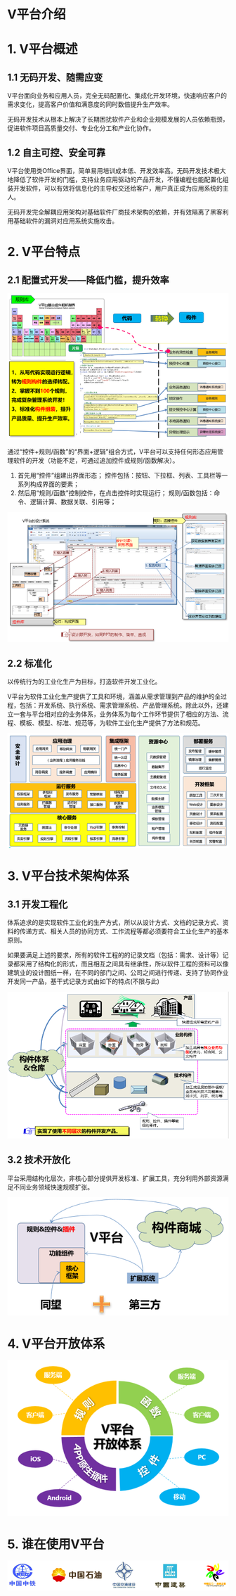 #  V平台介绍

# **1. V平台概述**

## 1.1 无码开发、随需应变

 V平台面向业务和应用人员，完全无码配置化、集成化开发环境，快速响应客户的需求变化，提高客户价值和满意度的同时数倍提升生产效率。

无码开发技术从根本上解决了长期困扰软件产业和企业规模发展的人员依赖瓶颈，促进软件项目高质量交付、专业化分工和产业化协作。

 

## 1.2 自主可控、安全可靠

V平台使用类Office界面，简单易用培训成本低、开发效率高。无码开发技术极大地降低了软件开发的门槛，支持业务应用驱动的产品开发，不懂编程也能配置化组装开发软件，可以有效将信息化的主导权交还给客户，用户真正成为应用系统的主人。

无码开发完全解耦应用架构对基础软件厂商技术架构的依赖，并有效隔离了黑客利用基础软件的漏洞对应用系统实施攻击。

# 2. V平台特点

## 2.1 配置式开发——降低门槛，提升效率

![配置式开发](https://github.com/opensource-vplatform/vplatform-docs/blob/master/mdImages/intro/1555897661099.png?raw=true)

通过“控件+规则/函数”的“界面+逻辑”组合方式，V平台可以支持任何形态应用管理软件的开发（功能不足，可通过追加控件或规则/函数解决）。

1.  首先用“控件”组建出界面形态；        控件包括：按钮、下拉框、列表、工具栏等一系列构成界面的要素；
2.  然后用“规则/函数”控制控件，在点击控件时实现运行；  规则/函数包括：命令、逻辑计算、数据关联、引用等；

![V平台的设计系统](https://github.com/opensource-vplatform/vplatform-docs/blob/master/mdImages/intro/1555897742474.png?raw=true)

## 2.2 标准化

以传统行为的工业化生产为目标，打造软件开发工业化。

V平台为软件工业化生产提供了工具和环境，涵盖从需求管理到产品的维护的全过程，包括：开发系统、执行系统、需求管理系统、产品管理系统。除此以外，还建立一套与平台相对应的业务体系，业务体系为每个工作环节提供了相应的方法、流程、模板、模型、标准、规范等，为软件工业化生产提供了方法和规范。

![标准化](https://github.com/opensource-vplatform/vplatform-docs/blob/master/mdImages/intro/1555898908319.png?raw=true)

# 3. V平台技术架构体系

## 3.1 开发工程化

体系追求的是实现软件工业化的生产方式，所以从设计方式、文档的记录方式、资料的传递方式、相关人员的协同方式、工作流程等都必须要符合工业化生产的基本原则。

如果要满足上述的要求，所有的软件工程的的记录文档（包括：需求、设计等）记录都采用了结构化的形式，而且相互之间具有继承性，所以软件工程的资料可以像建筑业的设计图纸一样，在不同的部门之间、公司之间进行传递、支持了协同作业开发同一产品，基干式记录方式由如下的特点(不限与此)

![开发工程化](https://github.com/opensource-vplatform/vplatform-docs/blob/master/mdImages/intro/1555897777591.png?raw=true)

## 3.2 技术开放化

平台采用结构化层次，非核心部分提供开发标准、扩展工具，充分利用外部资源满足不同业务领域快速规模扩张。

![技术开放化](https://github.com/opensource-vplatform/vplatform-docs/blob/master/mdImages/intro/1555897802675.png?raw=true)

# 4. V平台开放体系

![V平台开放体系](https://github.com/opensource-vplatform/vplatform-docs/blob/master/mdImages/intro/1555916678176.png?raw=true)

# 5. 谁在使用V平台

![谁在使用V平台](https://github.com/opensource-vplatform/vplatform-docs/blob/master/mdImages/intro/1555911578002.png?raw=true)